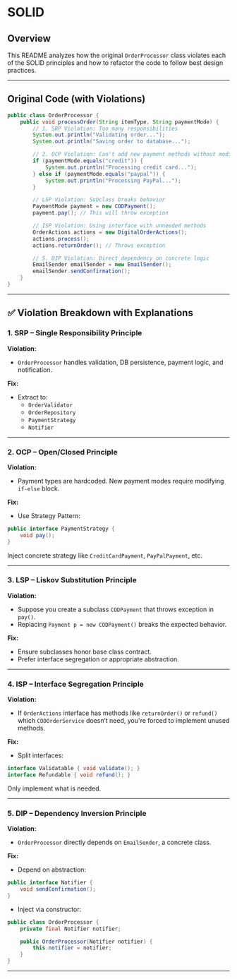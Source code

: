 # SOLID

## Overview

This README analyzes how the original `OrderProcessor` class violates each of the SOLID principles and how to refactor the code to follow best design practices.

---

## Original Code (with Violations)

```java
public class OrderProcessor {
    public void processOrder(String itemType, String paymentMode) {
        // 1. SRP Violation: Too many responsibilities
        System.out.println("Validating order...");
        System.out.println("Saving order to database...");

        // 2. OCP Violation: Can't add new payment methods without modifying
        if (paymentMode.equals("credit")) {
            System.out.println("Processing credit card...");
        } else if (paymentMode.equals("paypal")) {
            System.out.println("Processing PayPal...");
        }

        // LSP Violation: Subclass breaks behavior
        PaymentMode payment = new CODPayment();
        payment.pay(); // This will throw exception

        // ISP Violation: Using interface with unneeded methods
        OrderActions actions = new DigitalOrderActions();
        actions.process();
        actions.returnOrder(); // Throws exception

        // 5. DIP Violation: Direct dependency on concrete logic
        EmailSender emailSender = new EmailSender();
        emailSender.sendConfirmation();
    }
}
```

---

## ✅ Violation Breakdown with Explanations

### 1. SRP – Single Responsibility Principle

**Violation:**

- `OrderProcessor` handles validation, DB persistence, payment logic, and notification.

**Fix:**

- Extract to:
  - `OrderValidator`
  - `OrderRepository`
  - `PaymentStrategy`
  - `Notifier`

---

### 2. OCP – Open/Closed Principle

**Violation:**

- Payment types are hardcoded. New payment modes require modifying `if-else` block.

**Fix:**

- Use Strategy Pattern:

```java
public interface PaymentStrategy {
    void pay();
}
```

Inject concrete strategy like `CreditCardPayment`, `PayPalPayment`, etc.

---

### 3. LSP – Liskov Substitution Principle

**Violation:**

- Suppose you create a subclass `CODPayment` that throws exception in `pay()`.
- Replacing `Payment p = new CODPayment()` breaks the expected behavior.

**Fix:**

- Ensure subclasses honor base class contract.
- Prefer interface segregation or appropriate abstraction.

---

### 4. ISP – Interface Segregation Principle

**Violation:**

- If `OrderActions` interface has methods like `returnOrder()` or `refund()` which `CODOrderService` doesn’t need, you're forced to implement unused methods.

**Fix:**

- Split interfaces:

```java
interface Validatable { void validate(); }
interface Refundable { void refund(); }
```

Only implement what is needed.

---

### 5. DIP – Dependency Inversion Principle

**Violation:**

- `OrderProcessor` directly depends on `EmailSender`, a concrete class.

**Fix:**

- Depend on abstraction:

```java
public interface Notifier {
    void sendConfirmation();
}
```

- Inject via constructor:

```java
public class OrderProcessor {
    private final Notifier notifier;

    public OrderProcessor(Notifier notifier) {
        this.notifier = notifier;
    }
}
```

---
